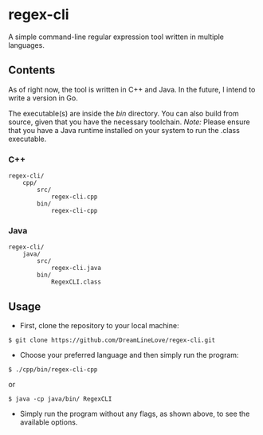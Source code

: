 # regex-cli
A simple command-line regular expression tool written in multiple languages.

## Contents
As of right now, the tool is written in C++ and Java.
In the future, I intend to write a version in Go.

The executable(s) are inside the *bin* directory. You can also build from source, given that you have the necessary toolchain. *Note:* Please ensure that you have a Java runtime installed on your system to run the .class executable.

### C++
```
regex-cli/
    cpp/
        src/
            regex-cli.cpp
        bin/
            regex-cli-cpp
```

### Java
```
regex-cli/
    java/
        src/
            regex-cli.java
        bin/
            RegexCLI.class
```

## Usage

- First, clone the repository to your local machine:
```
$ git clone https://github.com/DreamLineLove/regex-cli.git
```
- Choose your preferred language and then simply run the program:
```
$ ./cpp/bin/regex-cli-cpp
```
or
```
$ java -cp java/bin/ RegexCLI
```
- Simply run the program without any flags, as shown above, to see the available options.
